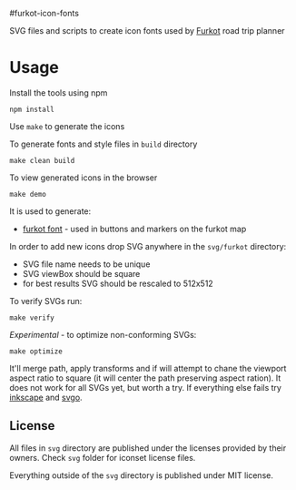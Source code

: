 #furkot-icon-fonts

SVG files and scripts to create icon fonts used by [Furkot] road trip planner


# Usage

Install the tools using npm

    npm install

Use `make` to generate the icons

To generate fonts and style files in `build` directory

    make clean build

To view generated icons in the browser

    make demo

It is used to generate:

- [furkot font] - used in buttons and markers on the furkot map

In order to add new icons drop SVG anywhere in the `svg/furkot` directory:
- SVG file name needs to be unique
- SVG viewBox should be square
- for best results SVG should be rescaled to 512x512

To verify SVGs run:

    make verify

*Experimental* - to optimize non-conforming SVGs:

    make optimize

It'll merge path, apply transforms and if will attempt to chane the viewport
aspect ratio to square (it will center the path preserving aspect ration). It
does not work for all SVGs yet, but worth a try. If everything else fails try
[inkscape] and [svgo].

## License

All files in `svg` directory are published under the licenses provided by
their owners. Check `svg` folder for iconset license files.

Everything outside of the `svg` directory is published under MIT license.

[Furkot]:https://trips.furkot.com
[furkot font]:https://furkot.github.io/icon-fonts/build/furkot.html
[inkscape]: https://inkscape.org
[svgo]: https://github.com/svg/svgo
